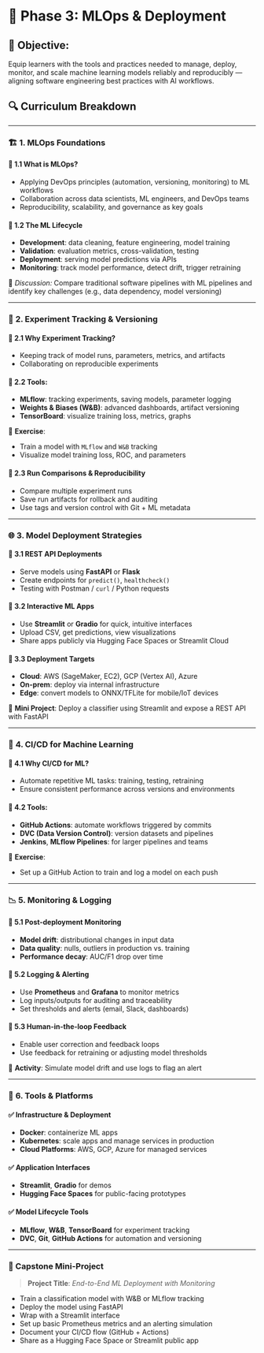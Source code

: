 # 📘 **Phase 3: MLOps & Deployment**  

## 🎯 **Objective:**
Equip learners with the tools and practices needed to manage, deploy, monitor, and scale machine learning models reliably and reproducibly — aligning software engineering best practices with AI workflows.


## 🔍 **Curriculum Breakdown**
---

### 🏗️ **1. MLOps Foundations**

#### 📌 1.1 What is MLOps?
- Applying DevOps principles (automation, versioning, monitoring) to ML workflows
- Collaboration across data scientists, ML engineers, and DevOps teams
- Reproducibility, scalability, and governance as key goals

#### 📌 1.2 The ML Lifecycle
- **Development**: data cleaning, feature engineering, model training
- **Validation**: evaluation metrics, cross-validation, testing
- **Deployment**: serving model predictions via APIs
- **Monitoring**: track model performance, detect drift, trigger retraining

🧠 *Discussion:* Compare traditional software pipelines with ML pipelines and identify key challenges (e.g., data dependency, model versioning)

---

### 🧪 **2. Experiment Tracking & Versioning**

#### 📌 2.1 Why Experiment Tracking?
- Keeping track of model runs, parameters, metrics, and artifacts
- Collaborating on reproducible experiments

#### 📌 2.2 Tools:
- **MLflow**: tracking experiments, saving models, parameter logging
- **Weights & Biases (W&B)**: advanced dashboards, artifact versioning
- **TensorBoard**: visualize training loss, metrics, graphs

📌 **Exercise**:
- Train a model with `MLflow` and `W&B` tracking
- Visualize model training loss, ROC, and parameters

#### 📌 2.3 Run Comparisons & Reproducibility
- Compare multiple experiment runs
- Save run artifacts for rollback and auditing
- Use tags and version control with Git + ML metadata

---

### 🌐 **3. Model Deployment Strategies**

#### 📌 3.1 REST API Deployments
- Serve models using **FastAPI** or **Flask**
- Create endpoints for `predict()`, `healthcheck()`
- Testing with Postman / `curl` / Python requests

#### 📌 3.2 Interactive ML Apps
- Use **Streamlit** or **Gradio** for quick, intuitive interfaces
- Upload CSV, get predictions, view visualizations
- Share apps publicly via Hugging Face Spaces or Streamlit Cloud

#### 📌 3.3 Deployment Targets
- **Cloud**: AWS (SageMaker, EC2), GCP (Vertex AI), Azure
- **On-prem**: deploy via internal infrastructure
- **Edge**: convert models to ONNX/TFLite for mobile/IoT devices

📌 **Mini Project**: Deploy a classifier using Streamlit and expose a REST API with FastAPI

---

### 🔁 **4. CI/CD for Machine Learning**

#### 📌 4.1 Why CI/CD for ML?
- Automate repetitive ML tasks: training, testing, retraining
- Ensure consistent performance across versions and environments

#### 📌 4.2 Tools:
- **GitHub Actions**: automate workflows triggered by commits
- **DVC (Data Version Control)**: version datasets and pipelines
- **Jenkins**, **MLflow Pipelines**: for larger pipelines and teams

📌 **Exercise**:
- Set up a GitHub Action to train and log a model on each push

---

### 📉 **5. Monitoring & Logging**

#### 📌 5.1 Post-deployment Monitoring
- **Model drift**: distributional changes in input data
- **Data quality**: nulls, outliers in production vs. training
- **Performance decay**: AUC/F1 drop over time

#### 📌 5.2 Logging & Alerting
- Use **Prometheus** and **Grafana** to monitor metrics
- Log inputs/outputs for auditing and traceability
- Set thresholds and alerts (email, Slack, dashboards)

#### 📌 5.3 Human-in-the-loop Feedback
- Enable user correction and feedback loops
- Use feedback for retraining or adjusting model thresholds

📌 **Activity**: Simulate model drift and use logs to flag an alert

---

### 🧰 **6. Tools & Platforms**

#### ✅ Infrastructure & Deployment
- **Docker**: containerize ML apps
- **Kubernetes**: scale apps and manage services in production
- **Cloud Platforms**: AWS, GCP, Azure for managed services

#### ✅ Application Interfaces
- **Streamlit**, **Gradio** for demos
- **Hugging Face Spaces** for public-facing prototypes

#### ✅ Model Lifecycle Tools
- **MLflow**, **W&B**, **TensorBoard** for experiment tracking
- **DVC**, **Git**, **GitHub Actions** for automation and versioning

---

### 🧪 Capstone Mini-Project

> **Project Title**: *End-to-End ML Deployment with Monitoring*  
- Train a classification model with W&B or MLflow tracking  
- Deploy the model using FastAPI  
- Wrap with a Streamlit interface  
- Set up basic Prometheus metrics and an alerting simulation  
- Document your CI/CD flow (GitHub + Actions)  
- Share as a Hugging Face Space or Streamlit public app

